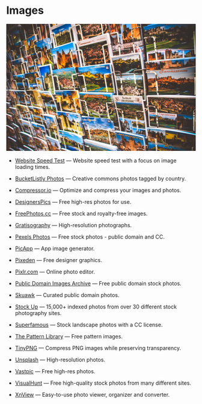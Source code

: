 # Images

![images](../images/images.jpg)

- [Website Speed Test](https://webspeedtest.cloudinary.com) — Website speed test with a focus on image loading times.

- [BucketListly Photos](https://photos.bucketlistly.com) — Creative commons photos tagged by country.

- [Compressor.io](https://compressor.io) — Optimize and compress your images and photos.

- [DesignersPics](http://www.designerspics.com) — Free high-res photos for use.

- [FreePhotos.cc](https://freephotos.cc) — Free stock and royalty-free images.

- [Gratisography](https://www.gratisography.com) — High-resolution photographs.

- [Pexels Photos](https://www.pexels.com) — Free stock photos - public domain and CC.

- [PicApp](http://picapp.net) — App image generator.

- [Pixeden](https://www.pixeden.com/free-graphics) — Free designer graphics.

- [Pixlr.com](https://pixlr.com) — Online photo editor.

- [Public Domain Images Archive](http://publicdomainarchive.com) — Free public domain stock photos.

- [Skuawk](http://skuawk.com) — Curated public domain photos.

- [Stock Up](https://www.sitebuilderreport.com/stock-up) — 15,000+ indexed photos from over 30 different stock photography sites.

- [Superfamous](https://images.superfamous.com) — Stock landscape photos with a CC license.

- [The Pattern Library](http://thepatternlibrary.com) — Free pattern images.

- [TinyPNG](https://tinypng.com) — Compress PNG images while preserving transparency.

- [Unsplash](https://unsplash.com) — High-resolution photos.

- [Vastpic](http://vastpic.com) — Free high-res photos.

- [VisualHunt](https://visualhunt.com) — Free high-quality stock photos from many different sites.

- [XnView](https://www.xnview.com) — Easy-to-use photo viewer, organizer and converter.
